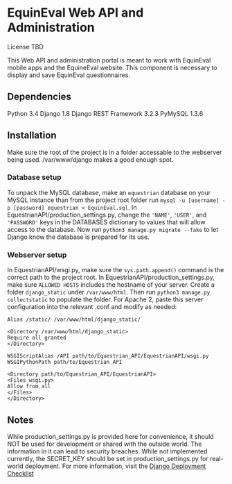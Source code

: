 EquinEval Web API and Administration
====================================

License TBD

This Web API and administration portal is meant to work with EquinEval mobile apps and the EquineEval website. This component is necessary to display and save EquinEval questionnaires.

Dependencies
------------
Python 3.4
Django 1.8
Django REST Framework 3.2.3
PyMySQL 1.3.6

Installation
------------

Make sure the root of the project is in a folder accessable to the webserver being used. /var/www/django makes a good enough spot. 

### Database setup
To unpack the MySQL database, make an `equestrian` database on your MySQL instance than from the project root folder run `mysql -u [username] -p [password] equestrian < EquinEval.sql`. 
In EquestrianAPI/production_settings.py, change the `'NAME'`, `'USER'`, and `'PASSWORD'` keys in the DATABASES dictionary to values that will allow access to the database.
Now run `python3 manage.py migrate --fake` to let Django know the database is prepared for its use.

### Webserver setup
In EquestrianAPI/wsgi.py, make sure the `sys.path.append()` command is the correct path to the project root.
In EquestrianAPI/production_settings.py, make sure `ALLOWED HOSTS` includes the hostname of your server.
Create a folder `django_static` under `/var/www/html`. Then run `python3 manage.py collectstatic` to populate the folder.
For Apache 2, paste this server configuration into the relevant .conf and modify as needed:

    Alias /static/ /var/www/html/django_static/

    <Directory /var/www/html/django_static>
    Require all granted
    </Directory>

    WSGIScriptAlias /API path/to/Equestrian_API/EquestrianAPI/wsgi.py
    WSGIPythonPath path/to/Equestrian_API

    <Directory path/to/Equestrian_API/EquestrianAPI>
    <Files wsgi.py>
    Allow from all
    </Files>
    </Directory>

Notes
-----

While production_settings.py is provided here for convenience, it should NOT be used for development or shared with the outside world. The information in it can lead to security breaches.
While not implemented currently, the SECRET_KEY should be set in production_settings.py for real-world deployment. For more information, visit the [Django Deployment Checklist](https://docs.djangoproject.com/en/1.8/howto/deployment/checklist/)
